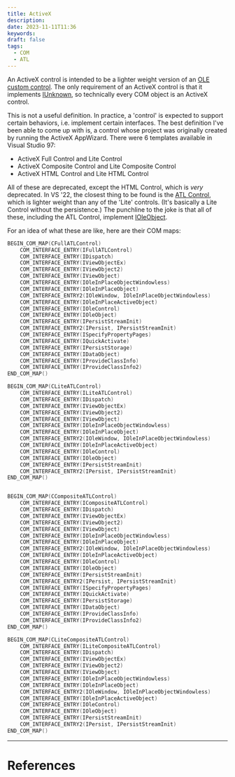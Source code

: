 ```yaml
---
title: ActiveX
description: 
date: 2023-11-11T11:36
keywords: 
draft: false
tags:
  - COM
  - ATL
---
```

An ActiveX control is intended to be a lighter weight version of an [OLE custom control](/notes/computer/microsoft/com/activex/ole-custom-control).  The only requirement of an ActiveX control is that it implements [IUnknown](/notes/computer/microsoft/com/activex/iunknown), so technically every COM object is an ActiveX control.

This is not a useful definition.  In practice, a 'control' is expected to support certain behaviors, i.e. implement certain interfaces.  The best definition I've been able to come up with is, a control whose project was originally created by running the ActiveX AppWizard.  There were 6 templates available in Visual Studio 97:

- ActiveX Full Control and Lite Control
- ActiveX Composite Control and Lite Composite Control
- ActiveX HTML Control and Lite HTML Control

All of these are deprecated, except the HTML Control, which is _very_ deprecated.  In VS '22, the closest thing to be found is the [ATL Control](/notes/computer/microsoft/com/activex/atl-control), which is lighter weight than any of the 'Lite' controls.  (It's basically a Lite Control without the persistence.)  The punchline to the joke is that all of these, including the ATL Control, implement [IOleObject](https://learn.microsoft.com/en-us/windows/win32/api/oleidl/nn-oleidl-ioleobject).

For an idea of what these are like, here are their COM maps:

```C++
BEGIN_COM_MAP(CFullATLControl)
    COM_INTERFACE_ENTRY(IFullATLControl)
    COM_INTERFACE_ENTRY(IDispatch)
    COM_INTERFACE_ENTRY(IViewObjectEx)
    COM_INTERFACE_ENTRY(IViewObject2)
    COM_INTERFACE_ENTRY(IViewObject)
    COM_INTERFACE_ENTRY(IOleInPlaceObjectWindowless)
    COM_INTERFACE_ENTRY(IOleInPlaceObject)
    COM_INTERFACE_ENTRY2(IOleWindow, IOleInPlaceObjectWindowless)
    COM_INTERFACE_ENTRY(IOleInPlaceActiveObject)
    COM_INTERFACE_ENTRY(IOleControl)
    COM_INTERFACE_ENTRY(IOleObject)
    COM_INTERFACE_ENTRY(IPersistStreamInit)
    COM_INTERFACE_ENTRY2(IPersist, IPersistStreamInit)
    COM_INTERFACE_ENTRY(ISpecifyPropertyPages)
    COM_INTERFACE_ENTRY(IQuickActivate)
    COM_INTERFACE_ENTRY(IPersistStorage)
    COM_INTERFACE_ENTRY(IDataObject)
    COM_INTERFACE_ENTRY(IProvideClassInfo)
    COM_INTERFACE_ENTRY(IProvideClassInfo2)
END_COM_MAP()

BEGIN_COM_MAP(CLiteATLControl)
    COM_INTERFACE_ENTRY(ILiteATLControl)
    COM_INTERFACE_ENTRY(IDispatch)
    COM_INTERFACE_ENTRY(IViewObjectEx)
    COM_INTERFACE_ENTRY(IViewObject2)
    COM_INTERFACE_ENTRY(IViewObject)
    COM_INTERFACE_ENTRY(IOleInPlaceObjectWindowless)
    COM_INTERFACE_ENTRY(IOleInPlaceObject)
    COM_INTERFACE_ENTRY2(IOleWindow, IOleInPlaceObjectWindowless)
    COM_INTERFACE_ENTRY(IOleInPlaceActiveObject)
    COM_INTERFACE_ENTRY(IOleControl)
    COM_INTERFACE_ENTRY(IOleObject)
    COM_INTERFACE_ENTRY(IPersistStreamInit)
    COM_INTERFACE_ENTRY2(IPersist, IPersistStreamInit)
END_COM_MAP()


BEGIN_COM_MAP(CCompositeATLControl)
    COM_INTERFACE_ENTRY(ICompositeATLControl)
    COM_INTERFACE_ENTRY(IDispatch)
    COM_INTERFACE_ENTRY(IViewObjectEx)
    COM_INTERFACE_ENTRY(IViewObject2)
    COM_INTERFACE_ENTRY(IViewObject)
    COM_INTERFACE_ENTRY(IOleInPlaceObjectWindowless)
    COM_INTERFACE_ENTRY(IOleInPlaceObject)
    COM_INTERFACE_ENTRY2(IOleWindow, IOleInPlaceObjectWindowless)
    COM_INTERFACE_ENTRY(IOleInPlaceActiveObject)
    COM_INTERFACE_ENTRY(IOleControl)
    COM_INTERFACE_ENTRY(IOleObject)
    COM_INTERFACE_ENTRY(IPersistStreamInit)
    COM_INTERFACE_ENTRY2(IPersist, IPersistStreamInit)
    COM_INTERFACE_ENTRY(ISpecifyPropertyPages)
    COM_INTERFACE_ENTRY(IQuickActivate)
    COM_INTERFACE_ENTRY(IPersistStorage)
    COM_INTERFACE_ENTRY(IDataObject)
    COM_INTERFACE_ENTRY(IProvideClassInfo)
    COM_INTERFACE_ENTRY(IProvideClassInfo2)
END_COM_MAP()

BEGIN_COM_MAP(CLiteCompositeATLControl)
    COM_INTERFACE_ENTRY(ILiteCompositeATLControl)
    COM_INTERFACE_ENTRY(IDispatch)
    COM_INTERFACE_ENTRY(IViewObjectEx)
    COM_INTERFACE_ENTRY(IViewObject2)
    COM_INTERFACE_ENTRY(IViewObject)
    COM_INTERFACE_ENTRY(IOleInPlaceObjectWindowless)
    COM_INTERFACE_ENTRY(IOleInPlaceObject)
    COM_INTERFACE_ENTRY2(IOleWindow, IOleInPlaceObjectWindowless)
    COM_INTERFACE_ENTRY(IOleInPlaceActiveObject)
    COM_INTERFACE_ENTRY(IOleControl)
    COM_INTERFACE_ENTRY(IOleObject)
    COM_INTERFACE_ENTRY(IPersistStreamInit)
    COM_INTERFACE_ENTRY2(IPersist, IPersistStreamInit)
END_COM_MAP()
```

---
# References
